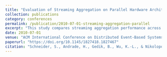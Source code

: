 ```yaml
---
title: "Evaluation of Streaming Aggregation on Parallel Hardware Architectures"
collection: publications
category: conferences
permalink: /publication/2010-07-01-streaming-aggregation-parallel
excerpt: "This study compares streaming aggregation performance across Intel CPUs, NVIDIA GPUs, and IBM Cell processors, highlighting memory access patterns and data movement as key performance drivers."
date: 2010-07-01
venue: "ACM International Conference on Distributed Event-Based Systems (DEBS)"
paperurl: "https://doi.org/10.1145/1827418.1827467"
citation: "Schneider, S., Andrade, H., Gedik, B., Wu, K.-L., & Nikolopoulos, D. S. (2010). \"Evaluation of Streaming Aggregation on Parallel Hardware Architectures.\" *DEBS '10*, 248–257. https://doi.org/10.1145/1827418.1827467"
---
```

